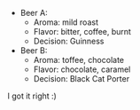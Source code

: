 
* Beer A:
	* Aroma: mild roast 
	* Flavor: bitter, coffee, burnt
	* Decision: Guinness 
* Beer B:
	* Aroma: toffee, chocolate
	* Flavor: chocolate, caramel
	* Decision: Black Cat Porter

I got it right :)
